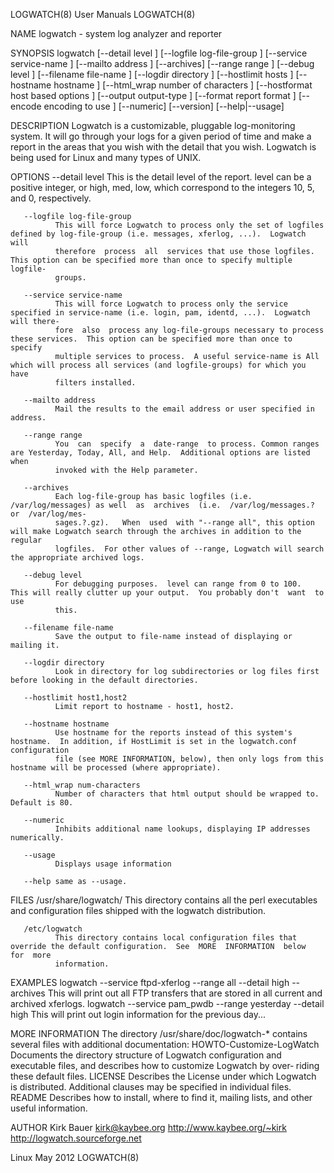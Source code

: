 LOGWATCH(8)                                                        User Manuals                                                        LOGWATCH(8)

NAME
       logwatch - system log analyzer and reporter

SYNOPSIS
       logwatch [--detail level ] [--logfile log-file-group ] [--service service-name ] [--mailto address ] [--archives] [--range range ] [--debug
       level ] [--filename file-name ] [--logdir directory ] [--hostlimit hosts ] [--hostname hostname  ]  [--html_wrap  number  of  characters  ]
       [--hostformat  host  based  options ] [--output output-type ] [--format report format ] [--encode encoding to use ] [--numeric] [--version]
       [--help|--usage]

DESCRIPTION
       Logwatch is a customizable, pluggable log-monitoring system.  It will go through your logs for a given period of time and make a report  in
       the areas that you wish with the detail that you wish.  Logwatch is being used for Linux and many types of UNIX.

OPTIONS
       --detail level
              This is the detail level of the report.  level can be a positive integer, or high, med, low, which correspond to the integers 10, 5,
              and 0, respectively.

       --logfile log-file-group
              This will force Logwatch to process only the set of logfiles defined by log-file-group (i.e. messages, xferlog, ...).  Logwatch will
              therefore  process  all  services that use those logfiles.  This option can be specified more than once to specify multiple logfile-
              groups.

       --service service-name
              This will force Logwatch to process only the service specified in service-name (i.e. login, pam, identd, ...).  Logwatch will there‐
              fore  also  process any log-file-groups necessary to process these services.  This option can be specified more than once to specify
              multiple services to process.  A useful service-name is All which will process all services (and logfile-groups) for which you  have
              filters installed.

       --mailto address
              Mail the results to the email address or user specified in address.

       --range range
              You  can  specify  a  date-range  to process. Common ranges are Yesterday, Today, All, and Help.  Additional options are listed when
              invoked with the Help parameter.

       --archives
              Each log-file-group has basic logfiles (i.e. /var/log/messages) as well  as  archives  (i.e.  /var/log/messages.?  or  /var/log/mes‐
              sages.?.gz).   When  used  with "--range all", this option will make Logwatch search through the archives in addition to the regular
              logfiles.  For other values of --range, Logwatch will search the appropriate archived logs.

       --debug level
              For debugging purposes.  level can range from 0 to 100.  This will really clutter up your output.  You probably don't  want  to  use
              this.

       --filename file-name
              Save the output to file-name instead of displaying or mailing it.

       --logdir directory
              Look in directory for log subdirectories or log files first before looking in the default directories.

       --hostlimit host1,host2
              Limit report to hostname - host1, host2.

       --hostname hostname
              Use hostname for the reports instead of this system's hostname.  In addition, if HostLimit is set in the logwatch.conf configuration
              file (see MORE INFORMATION, below), then only logs from this hostname will be processed (where appropriate).

       --html_wrap num-characters
              Number of characters that html output should be wrapped to. Default is 80.

       --numeric
              Inhibits additional name lookups, displaying IP addresses numerically.

       --usage
              Displays usage information

       --help same as --usage.

FILES
       /usr/share/logwatch/
              This directory contains all the perl executables and configuration files shipped with the logwatch distribution.

       /etc/logwatch
              This directory contains local configuration files that override the default configuration.  See  MORE  INFORMATION  below  for  more
              information.

EXAMPLES
       logwatch --service ftpd-xferlog --range all --detail high --archives
              This will print out all FTP transfers that are stored in all current and archived xferlogs.
       logwatch --service pam_pwdb --range yesterday --detail high
              This will print out login information for the previous day...

MORE INFORMATION
       The directory /usr/share/doc/logwatch-* contains several files with additional documentation:
       HOWTO-Customize-LogWatch
              Documents  the  directory structure of Logwatch configuration and executable files, and describes how to customize Logwatch by over‐
              riding these default files.
       LICENSE
              Describes the License under which Logwatch is distributed.  Additional clauses may be specified in individual files.
       README
              Describes how to install, where to find it, mailing lists, and other useful information.

AUTHOR
       Kirk Bauer <kirk@kaybee.org>
       http://www.kaybee.org/~kirk
       http://logwatch.sourceforge.net

Linux                                                                May 2012                                                          LOGWATCH(8)
